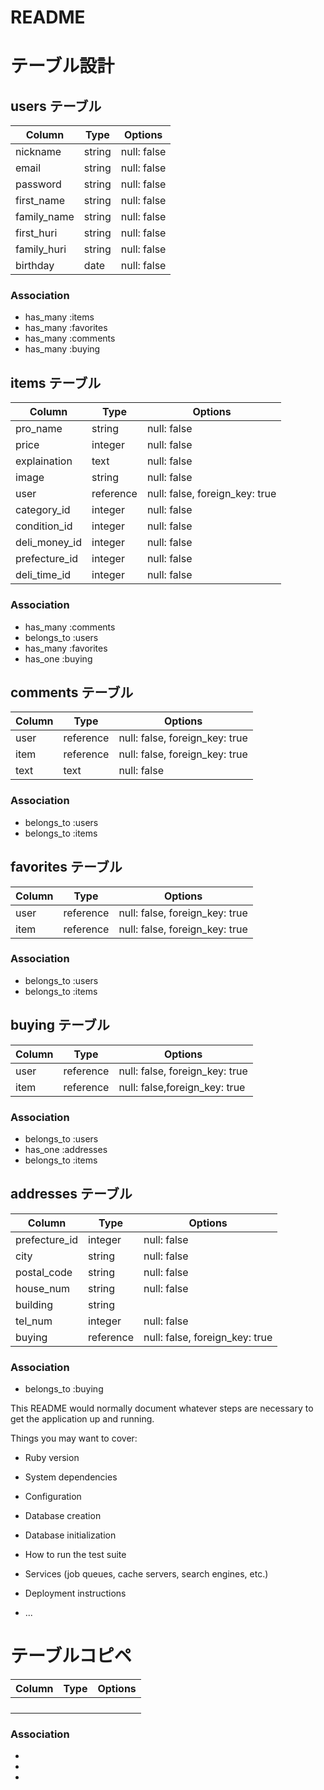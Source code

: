 # README

# テーブル設計

## users テーブル

| Column    | Type       | Options     |
| --------- | ---------- | ----------- |
| nickname  | string     | null: false |
| email     | string     | null: false |
| password  | string     | null: false |
| first_name| string     | null: false |
| family_name| string     | null: false |
| first_huri| string     | null: false |
| family_huri| string     | null: false |
| birthday  | date       | null: false |

### Association

- has_many   :items
- has_many   :favorites
- has_many   :comments
- has_many   :buying


## items テーブル

| Column      | Type       | Options     |
| ----------- | ---------- | ----------- |
| pro_name    | string     | null: false |
| price       | integer    | null: false |
| explaination| text       | null: false |
| image       | string     | null: false |
| user        | reference  | null: false, foreign_key: true |
| category_id | integer    | null: false |
| condition_id| integer    | null: false |
| deli_money_id| integer   | null: false |
| prefecture_id| integer   | null: false |
| deli_time_id| integer    | null: false |

### Association

- has_many   :comments
- belongs_to :users
- has_many   :favorites
- has_one    :buying


## comments テーブル

| Column    | Type       | Options     |
| --------- | ---------- | ----------- |
| user      | reference  | null: false, foreign_key: true |
| item      | reference  | null: false, foreign_key: true |
| text      | text       | null: false |

### Association

- belongs_to :users
- belongs_to :items


## favorites テーブル

| Column    | Type       | Options     |
| --------- | ---------- | ----------- |
| user      | reference  | null: false, foreign_key: true |
| item      | reference  | null: false, foreign_key: true |

### Association

- belongs_to :users
- belongs_to :items


## buying テーブル

| Column    | Type       | Options     |
| --------- | ---------- | ----------- |
| user      | reference  | null: false, foreign_key: true |
| item      | reference  | null: false,foreign_key: true |

### Association

- belongs_to :users
- has_one    :addresses
- belongs_to :items


## addresses テーブル

| Column    | Type       | Options     |
| --------- | ---------- | ----------- |
| prefecture_id| integer | null: false |
| city      | string     | null: false |
| postal_code|string    | null: false |
| house_num | string     | null: false |
| building  | string     |             |
| tel_num   | integer    | null: false |
| buying    | reference  | null: false, foreign_key: true|

### Association

- belongs_to :buying




This README would normally document whatever steps are necessary to get the
application up and running.

Things you may want to cover:

* Ruby version

* System dependencies

* Configuration

* Database creation

* Database initialization

* How to run the test suite

* Services (job queues, cache servers, search engines, etc.)

* Deployment instructions

* ...

# テーブルコピペ

| Column    | Type       | Options     |
| --------- | ---------- | ----------- |
|           |            |             |
|           |            |             |
|           |            |             |
|           |            |             |


### Association

-
-
-